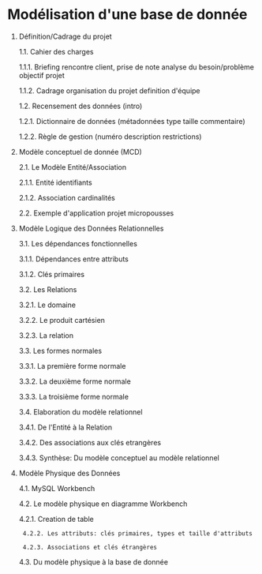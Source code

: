 # Modélisation d'une base de donnée

1. Définition/Cadrage du projet

   1.1. Cahier des charges
   
   	1.1.1. Briefing
       	       rencontre client, prise de note
       	       analyse du besoin/problème
       	       objectif projet
	       
	1.1.2. Cadrage
       	       organisation du projet
       	       definition d'équipe
	       
   1.2. Recensement des données
   	(intro)
	
	1.2.1. Dictionnaire de données
       		(métadonnées
      		 type
      		 taille
      		 commentaire)
		 
	1.2.2. Règle de gestion
       	       (numéro
       	       description
       	       restrictions)
	       
2. Modèle conceptuel de donnée (MCD)

   2.1. Le Modèle Entité/Association
   
   	2.1.1. Entité
      	       identifiants
	       
	2.1.2. Association
       	       cardinalités
	       
   2.2. Exemple d'application
   	  projet micropousses
	  
3. Modèle Logique des Données Relationnelles

   3.1. Les dépendances fonctionnelles
   
   	3.1.1. Dépendances entre attributs
	
	3.1.2. Clés primaires
	
   3.2. Les Relations
   
   	3.2.1. Le domaine
	
	3.2.2. Le produit cartésien
	
	3.2.3. La relation
	
   3.3. Les formes normales
   
   	3.3.1. La première forme normale
	
	3.3.2. La deuxième forme normale
	
	3.3.3. La troisième forme normale
	
   3.4. Elaboration du modèle relationnel
   
   	3.4.1. De l'Entité à la Relation
	
	3.4.2. Des associations aux clés etrangères
	
	3.4.3. Synthèse: Du modèle conceptuel au modèle relationnel
	
4. Modèle Physique des Données

   4.1. MySQL Workbench
   
   4.2. Le modèle physique en diagramme Workbench
   
   	4.2.1. Creation de table
	
     	4.2.2. Les attributs: clés primaires, types et taille d'attributs
	
     	4.2.3. Associations et clés étrangères
	
   4.3. Du modèle physique à la base de donnée




